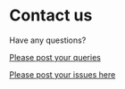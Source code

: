 # Contact us

Have any questions? 

[Please post your queries](http://forum.helicalinsight.com/)


[Please post your issues here](https://github.com/bireports/helicalinsight/issues)
